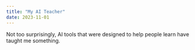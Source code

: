 ```yaml
---
title: "My AI Teacher"
date: 2023-11-01
---
```

Not too surprisingly, AI tools that were designed to help people learn have taught me something.
